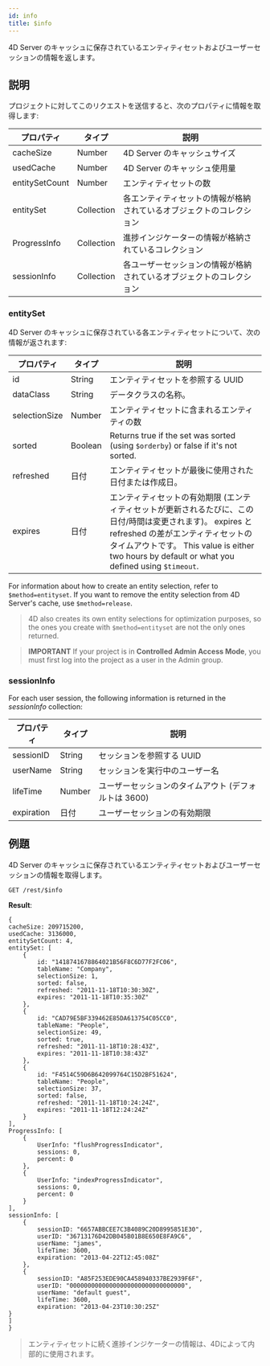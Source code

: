 ```yaml
---
id: info
title: $info
---
```


4D Server のキャッシュに保存されているエンティティセットおよびユーザーセッションの情報を返します。

## 説明

プロジェクトに対してこのリクエストを送信すると、次のプロパティに情報を取得します:

| プロパティ          | タイプ        | 説明                                 |
| -------------- | ---------- | ---------------------------------- |
| cacheSize      | Number     | 4D Server のキャッシュサイズ                |
| usedCache      | Number     | 4D Server のキャッシュ使用量                |
| entitySetCount | Number     | エンティティセットの数                        |
| entitySet      | Collection | 各エンティティセットの情報が格納されているオブジェクトのコレクション |
| ProgressInfo   | Collection | 進捗インジケーターの情報が格納されているコレクション         |
| sessionInfo    | Collection | 各ユーザーセッションの情報が格納されているオブジェクトのコレクション |

### entitySet

4D Server のキャッシュに保存されている各エンティティセットについて、次の情報が返されます:

| プロパティ         | タイプ     | 説明                                                                                                                                                                                                |
| ------------- | ------- | ------------------------------------------------------------------------------------------------------------------------------------------------------------------------------------------------- |
| id            | String  | エンティティセットを参照する UUID                                                                                                                                                                               |
| dataClass     | String  | データクラスの名称。                                                                                                                                                                                        |
| selectionSize | Number  | エンティティセットに含まれるエンティティの数                                                                                                                                                                            |
| sorted        | Boolean | Returns true if the set was sorted (using `$orderby`) or false if it's not sorted.                                                                                             |
| refreshed     | 日付      | エンティティセットが最後に使用された日付または作成日。                                                                                                                                                                       |
| expires       | 日付      | エンティティセットの有効期限 (エンティティセットが更新されるたびに、この日付/時間は変更されます)。 expires と refreshed の差がエンティティセットのタイムアウトです。 This value is either two hours by default or what you defined using `$timeout`. |

For information about how to create an entity selection, refer to `$method=entityset`. If you want to remove the entity selection from 4D Server's cache, use `$method=release`.

> 4D also creates its own entity selections for optimization purposes, so the ones you create with `$method=entityset` are not the only ones returned.

> **IMPORTANT**
> If your project is in **Controlled Admin Access Mode**, you must first log into the project as a user in the Admin group.

### sessionInfo

For each user session, the following information is returned in the _sessionInfo_ collection:

| プロパティ      | タイプ    | 説明                                                |
| ---------- | ------ | ------------------------------------------------- |
| sessionID  | String | セッションを参照する UUID                                   |
| userName   | String | セッションを実行中のユーザー名                                   |
| lifeTime   | Number | ユーザーセッションのタイムアウト (デフォルトは 3600) |
| expiration | 日付     | ユーザーセッションの有効期限                                    |

## 例題

4D Server のキャッシュに保存されているエンティティセットおよびユーザーセッションの情報を取得します。

`GET /rest/$info`

**Result**:

```
{
cacheSize: 209715200,
usedCache: 3136000,
entitySetCount: 4,
entitySet: [
    {
        id: "1418741678864021B56F8C6D77F2FC06",
        tableName: "Company",
        selectionSize: 1,
        sorted: false,
        refreshed: "2011-11-18T10:30:30Z",
        expires: "2011-11-18T10:35:30Z"
    },
    {
        id: "CAD79E5BF339462E85DA613754C05CC0",
        tableName: "People",
        selectionSize: 49,
        sorted: true,
        refreshed: "2011-11-18T10:28:43Z",
        expires: "2011-11-18T10:38:43Z"
    },
    {
        id: "F4514C59D6B642099764C15D2BF51624",
        tableName: "People",
        selectionSize: 37,
        sorted: false,
        refreshed: "2011-11-18T10:24:24Z",
        expires: "2011-11-18T12:24:24Z"
    }
],
ProgressInfo: [
    {
        UserInfo: "flushProgressIndicator",
        sessions: 0,
        percent: 0
    },
    {
        UserInfo: "indexProgressIndicator",
        sessions: 0,
        percent: 0
    }
],
sessionInfo: [ 
    {
        sessionID: "6657ABBCEE7C3B4089C20D8995851E30",
        userID: "36713176D42DB045B01B8E650E8FA9C6",
        userName: "james",
        lifeTime: 3600,
        expiration: "2013-04-22T12:45:08Z"
    },
    {
        sessionID: "A85F253EDE90CA458940337BE2939F6F",
        userID: "00000000000000000000000000000000",
        userName: "default guest",
        lifeTime: 3600,
        expiration: "2013-04-23T10:30:25Z"
}
]
}
```

> エンティティセットに続く進捗インジケーターの情報は、4Dによって内部的に使用されます。
